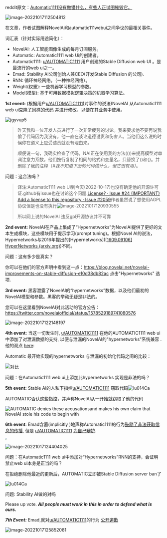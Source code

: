 reddit原文：[Automatic1111没有做错什么，有些人正试图摧毁它。](https://www.reddit.com/r/StableDiffusion/comments/y1uuvj/automatic1111_did_nothing_wrong_some_people_are/)

![image-20221017112504812](https://picgo-swtt.oss-cn-beijing.aliyuncs.com/image-20221017112504812.png)

在文章，作者试图解释NovelAi和automatic111webui之间争议的最相关事件。

词汇表（针对实际用途简化）：

- NovelAI: 人工智能图像生成的每月订阅服务。
- Automatic: Automatic1111 web Ui的创建者。
- Automatic1111: [u/AUTOMATIC1111](https://www.reddit.com/u/AUTOMATIC1111/) 用户创建的Stable Diffusion web UI 。是最流行的web ui之一。
- Emad: Stability AI公司创始人兼CEO(开发Stable Diffusion 的公司).
- RNN: 循环神经网络。（一种神经网络）。
- Weight(权重): 一些机器学习模型的参数。
- Model(模型): 基于可用数据模拟逻辑决策的机器学习算法。



**1st event:** (根据用户[u/AUTOMATIC1111](https://www.reddit.com/u/AUTOMATIC1111/))对事件的说法)NovelAI 从Automatic1111 web ui[克隆了同样的代码](https://i.imgur.com/jgyvup5.png) 并进行修改，以便在其业务中使用。

![jgyvup5](https://picgo-swtt.oss-cn-beijing.aliyuncs.com/jgyvup5.png)

>昨天我和一位开发人员进行了一次非常疲劳的讨论。我来要求他不要再说我偷了代码因为我没有，他一直在谈论道德谴责和伤害人。当他们这么说的时候你在道义上应受谴责就没有理由来。
>
>顺便说一句，我确实检查了代码，NAl正在使用我的方法(())来提高模型对单词注意力系数，他们按行复制了相同的格式和变量名，只替换了()和{}。并删除了我的注释（*#我不知道下面的代码做什么，但它很有用）*。



问题：这合法吗？

>译注:Automatic1111 web Ui到今天(2022-10-17)也没有确定他的开源许可证.github有issue也在讨论这个问题.[License? · Issue #24 ](https://github.com/AUTOMATIC1111/stable-diffusion-webui/issues/24)[(IMPORTANT) Add a license to this repository · Issue #2059](https://github.com/AUTOMATIC1111/stable-diffusion-webui/issues/2059)作者虽然说了想使用AGPL协议但是也没有执行![image-20221017120930555](https://picgo-swtt.oss-cn-beijing.aliyuncs.com/image-20221017120930555.png)
>
>所以网上说的NovelAI 违反gpl开源协议并不可靠



**2nd event:** NovelAI在产品上集成了“Hypernetworks”为NovelAI提供了更好的文本生成模块，这些模块用于提示学习(prompt tuning)。根据Novel AI的说法，Hypernetworks与2016年提出的[Hypernetworks]([[1609.09106\] HyperNetworks (arxiv.org)](https://arxiv.org/abs/1609.09106))不同。

问题：这有多少是真实？

你可以在他们的官方声明中看到这一点：https://blog.novelai.net/novelai-improvements-on-stable-diffusion-e10d38db82ac 点击"Hypernetworks" 选项.



**3rd event:** 黑客泄露了NovelAI的“hypernetworks”数据，以及他们最初的NovelAI模型和参数。黑客的举动无疑是非法的。

您可以在这里看到NovelAI对此活动的官方公告： https://twitter.com/novelaiofficial/status/1578529189741080576

![image-20221017122148197](https://picgo-swtt.oss-cn-beijing.aliyuncs.com/image-20221017122148197.png)



**4th event:** 当这一切发生时, [u/AUTOMATIC1111](https://www.reddit.com/u/AUTOMATIC1111/) 在他的AUTOMATIC1111 web ui 中添加了对泄漏数据的支持, 以便与泄漏的NovelAI的"hypernetworks"系统兼容 . 他的观点 [here](https://www.reddit.com/r/StableDiffusion/comments/y1uuvj/comment/is298ix/?utm_source=share&utm_medium=web2x&context=3):

Automatic 最开始实现的hypernetworks 与泄漏的初始化代码之间的比较：

![对比](https://user-images.githubusercontent.com/23345188/194727441-33f5777f-cb20-4abc-b16b-7d04aedb3373.png)

问题：在Automatic1111 web ui上添加此hypernetworks 实现是非法的吗？



**5th event:** Stable AI的人私下指控[u/AUTOMATIC1111](https://www.reddit.com/u/AUTOMATIC1111/) 窃取代码![lu014Ca](https://picgo-swtt.oss-cn-beijing.aliyuncs.com/lu014Ca.png)

AUTOMATIC否认这些指控，并声称NovelAI从一开始就窃取了他的代码

![AUTOMATIC denies these accusationsand makes his own claim that NovelAI stole his code to begin with](https://picgo-swtt.oss-cn-beijing.aliyuncs.com/jgyvup5.png)



**6th event**: Emad含蓄(implicitly )地声称Automatic1111的行为[鼓励了非法获取信息的传播](https://old.reddit.com/r/StableDiffusion/comments/xz4j1p/recent_announcement_from_emad/), 但是 [u/AUTOMATIC1111](https://www.reddit.com/u/AUTOMATIC1111/) [为自己辩护](https://github.com/AUTOMATIC1111/stable-diffusion-webui/issues/1936#issuecomment-1272272599).

<img src="https://picgo-swtt.oss-cn-beijing.aliyuncs.com/11p03u41kns91.jpg" style="zoom: 33%;" />

![image-20221017124404025](https://picgo-swtt.oss-cn-beijing.aliyuncs.com/image-20221017124404025.png)



问题：在Automatic1111 web ui中添加对“Hypernetworks”RNN的支持，会证明禁止web ui本身是正当的吗？

在拒绝删除他最近的更新后，AUTOMATIC立即被Stable Diffusion server ban了

![lu014Ca](https://picgo-swtt.oss-cn-beijing.aliyuncs.com/lu014Ca.png)

问题: Stability AI做的对吗

Please up vote. ***All people must work in this in order to defend what is ours.***



***7th Event:*** Emad,就对[u/AUTOMATIC1111](https://www.reddit.com/u/AUTOMATIC1111/)的行为 [公开道歉](https://github.com/AUTOMATIC1111/stable-diffusion-webui/discussions/2509) 

![image-20221017125852081](https://picgo-swtt.oss-cn-beijing.aliyuncs.com/image-20221017125852081.png)

